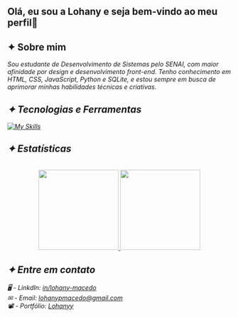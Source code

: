 ## Olá, eu sou a Lohany e seja bem-vindo ao meu perfil🖤

## ✦︎ Sobre mim 
<i> Sou estudante de Desenvolvimento de Sistemas pelo SENAI, com maior afinidade por design e desenvolvimento front-end. Tenho conhecimento em HTML, CSS, JavaScript, Python e SQLite, e estou sempre em busca de aprimorar minhas habilidades técnicas e criativas. <i>


## ✦︎ Tecnologias e Ferramentas 

[![My Skills](https://skillicons.dev/icons?i=js,html,css,python,sqlite,vscode)](https://skillicons.dev)

## ✦︎ Estatísticas 

<div align="center">
<a href="https://github.com/Lohanyy17"> <br>
<img height="180em" src="https://github-readme-stats.vercel.app/api?username=Lohanyy17&show_icons=true&theme=dark&include_all_commits=true&count_private=true"/>
<img height="180em" src="https://github-readme-stats.vercel.app/api/top-langs/?username=Lohanyy17&layout=compact&langs_count=10&theme=dark"/>
</a>
</div>

## ✦︎ Entre em contato 

🖥 - LinkdIn: [in/lohany-macedo](https://www.linkedin.com/in/lohany-macedo-854489368/) <br>
✉ - Email: lohanypmacedo@gmail.com <br>
📽 - Portfólio: [Lohanyy](https://portfolio-99n7.onrender.com/)
  


 

